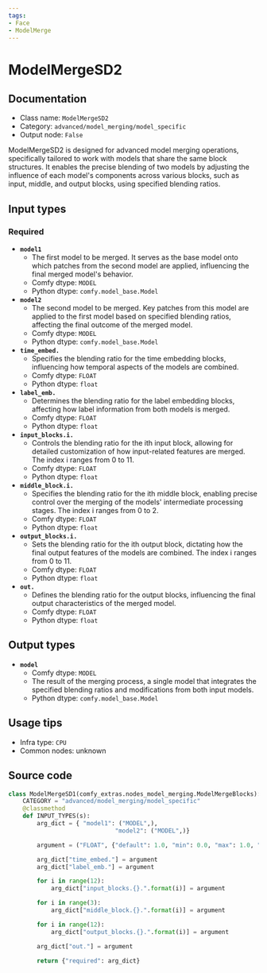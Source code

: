 ```yaml
---
tags:
- Face
- ModelMerge
---
```


# ModelMergeSD2
## Documentation
- Class name: `ModelMergeSD2`
- Category: `advanced/model_merging/model_specific`
- Output node: `False`

ModelMergeSD2 is designed for advanced model merging operations, specifically tailored to work with models that share the same block structures. It enables the precise blending of two models by adjusting the influence of each model's components across various blocks, such as input, middle, and output blocks, using specified blending ratios.
## Input types
### Required
- **`model1`**
    - The first model to be merged. It serves as the base model onto which patches from the second model are applied, influencing the final merged model's behavior.
    - Comfy dtype: `MODEL`
    - Python dtype: `comfy.model_base.Model`
- **`model2`**
    - The second model to be merged. Key patches from this model are applied to the first model based on specified blending ratios, affecting the final outcome of the merged model.
    - Comfy dtype: `MODEL`
    - Python dtype: `comfy.model_base.Model`
- **`time_embed.`**
    - Specifies the blending ratio for the time embedding blocks, influencing how temporal aspects of the models are combined.
    - Comfy dtype: `FLOAT`
    - Python dtype: `float`
- **`label_emb.`**
    - Determines the blending ratio for the label embedding blocks, affecting how label information from both models is merged.
    - Comfy dtype: `FLOAT`
    - Python dtype: `float`
- **`input_blocks.i.`**
    - Controls the blending ratio for the ith input block, allowing for detailed customization of how input-related features are merged. The index i ranges from 0 to 11.
    - Comfy dtype: `FLOAT`
    - Python dtype: `float`
- **`middle_block.i.`**
    - Specifies the blending ratio for the ith middle block, enabling precise control over the merging of the models' intermediate processing stages. The index i ranges from 0 to 2.
    - Comfy dtype: `FLOAT`
    - Python dtype: `float`
- **`output_blocks.i.`**
    - Sets the blending ratio for the ith output block, dictating how the final output features of the models are combined. The index i ranges from 0 to 11.
    - Comfy dtype: `FLOAT`
    - Python dtype: `float`
- **`out.`**
    - Defines the blending ratio for the output blocks, influencing the final output characteristics of the merged model.
    - Comfy dtype: `FLOAT`
    - Python dtype: `float`
## Output types
- **`model`**
    - Comfy dtype: `MODEL`
    - The result of the merging process, a single model that integrates the specified blending ratios and modifications from both input models.
    - Python dtype: `comfy.model_base.Model`
## Usage tips
- Infra type: `CPU`
- Common nodes: unknown


## Source code
```python
class ModelMergeSD1(comfy_extras.nodes_model_merging.ModelMergeBlocks):
    CATEGORY = "advanced/model_merging/model_specific"
    @classmethod
    def INPUT_TYPES(s):
        arg_dict = { "model1": ("MODEL",),
                              "model2": ("MODEL",)}

        argument = ("FLOAT", {"default": 1.0, "min": 0.0, "max": 1.0, "step": 0.01})

        arg_dict["time_embed."] = argument
        arg_dict["label_emb."] = argument

        for i in range(12):
            arg_dict["input_blocks.{}.".format(i)] = argument

        for i in range(3):
            arg_dict["middle_block.{}.".format(i)] = argument

        for i in range(12):
            arg_dict["output_blocks.{}.".format(i)] = argument

        arg_dict["out."] = argument

        return {"required": arg_dict}

```

